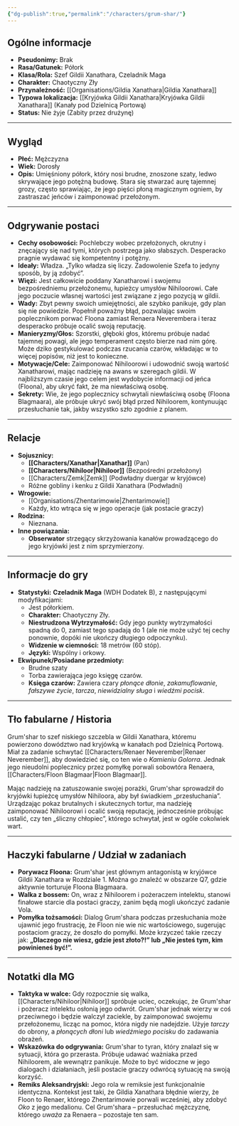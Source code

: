 ```yaml
---
{"dg-publish":true,"permalink":"/characters/grum-shar/"}
---
```


## Ogólne informacje

*   **Pseudonimy:** Brak
*   **Rasa/Gatunek:** Półork
*   **Klasa/Rola:** Szef Gildii Xanathara, Czeladnik Maga
*   **Charakter:** Chaotyczny Zły
*   **Przynależność:** [[Organisations/Gildia Xanathara\|Gildia Xanathara]]
*   **Typowa lokalizacja:** [[Kryjówka Gildii Xanathara\|Kryjówka Gildii Xanathara]] (Kanały pod Dzielnicą Portową)
*   **Status:** Nie żyje (Zabity przez drużynę)

---

## Wygląd

*   **Płeć:** Mężczyzna
*   **Wiek:** Dorosły
*   **Opis:** Umięśniony półork, który nosi brudne, znoszone szaty, ledwo skrywające jego potężną budowę. Stara się stwarzać aurę tajemnej grozy, często sprawiając, że jego pięści płoną magicznym ogniem, by zastraszać jeńców i zaimponować przełożonym.

---

## Odgrywanie postaci

*   **Cechy osobowości:** Pochlebczy wobec przełożonych, okrutny i znęcający się nad tymi, których postrzega jako słabszych. Desperacko pragnie wydawać się kompetentny i potężny.
*   **Ideały:** Władza. „Tylko władza się liczy. Zadowolenie Szefa to jedyny sposób, by ją zdobyć”.
*   **Więzi:** Jest całkowicie poddany Xanatharowi i swojemu bezpośredniemu przełożonemu, łupieżcy umysłów Nihiloorowi. Całe jego poczucie własnej wartości jest związane z jego pozycją w gildii.
*   **Wady:** Zbyt pewny swoich umiejętności, ale szybko panikuje, gdy plan się nie powiedzie. Popełnił poważny błąd, pozwalając swoim poplecznikom porwać Floona zamiast Renaera Neverembera i teraz desperacko próbuje ocalić swoją reputację.
*   **Manieryzmy/Głos:** Szorstki, głęboki głos, któremu próbuje nadać tajemnej powagi, ale jego temperament często bierze nad nim górę. Może dziko gestykulować podczas rzucania czarów, wkładając w to więcej popisów, niż jest to konieczne.
*   **Motywacje/Cele:** Zaimponować Nihiloorowi i udowodnić swoją wartość Xanatharowi, mając nadzieję na awans w szeregach gildii. W najbliższym czasie jego celem jest wydobycie informacji od jeńca (Floona), aby ukryć fakt, że ma niewłaściwą osobę.
*   **Sekrety:** Wie, że jego poplecznicy schwytali niewłaściwą osobę (Floona Blagmaara), ale próbuje ukryć swój błąd przed Nihiloorem, kontynuując przesłuchanie tak, jakby wszystko szło zgodnie z planem.

---

## Relacje

*   **Sojusznicy:**
    *   **[[Characters/Xanathar\|Xanathar]]** (Pan)
    *   **[[Characters/Nihiloor\|Nihiloor]]** (Bezpośredni przełożony)
    *   [[Characters/Zemk\|Zemk]] (Podwładny duergar w kryjówce)
    *   Różne gobliny i kenku z Gildii Xanathara (Podwładni)
*   **Wrogowie:**
    *   [[Organisations/Zhentarimowie\|Zhentarimowie]]
    *   Każdy, kto wtrąca się w jego operacje (jak postacie graczy)
*   **Rodzina:**
    *   Nieznana.
*   **Inne powiązania:**
    *   **Obserwator** strzegący skrzyżowania kanałów prowadzącego do jego kryjówki jest z nim sprzymierzony.

---

## Informacje do gry

*   **Statystyki:** **Czeladnik Maga** (WDH Dodatek B), z następującymi modyfikacjami:
    *   Jest półorkiem.
    *   **Charakter:** Chaotyczny Zły.
    *   **Niestrudzona Wytrzymałość:** Gdy jego punkty wytrzymałości spadną do 0, zamiast tego spadają do 1 (ale nie może użyć tej cechy ponownie, dopóki nie ukończy długiego odpoczynku).
    *   **Widzenie w ciemności:** 18 metrów (60 stóp).
    *   **Języki:** Wspólny i orkowy.
*   **Ekwipunek/Posiadane przedmioty:**
    *   Brudne szaty
    *   Torba zawierająca jego księgę czarów.
    *   **Księga czarów:** Zawiera czary *płonące dłonie*, *zakamuflowanie*, *fałszywe życie*, *tarcza*, *niewidzialny sługa* i *wiedźmi pocisk*.

---

## Tło fabularne / Historia

Grum'shar to szef niskiego szczebla w Gildii Xanathara, któremu powierzono dowództwo nad kryjówką w kanałach pod Dzielnicą Portową. Miał za zadanie schwytać [[Characters/Renaer Neverember\|Renaer Neverember]], aby dowiedzieć się, co ten wie o *Kamieniu Golorra*. Jednak jego nieudolni poplecznicy przez pomyłkę porwali sobowtóra Renaera, [[Characters/Floon Blagmaar\|Floon Blagmaar]].

Mając nadzieję na zatuszowanie swojej porażki, Grum'shar sprowadził do kryjówki łupieżcę umysłów Nihiloora, aby był świadkiem „przesłuchania”. Urządzając pokaz brutalnych i skutecznych tortur, ma nadzieję zaimponować Nihiloorowi i ocalić swoją reputację, jednocześnie próbując ustalić, czy ten „śliczny chłopiec”, którego schwytał, jest w ogóle cokolwiek wart.

---

## Haczyki fabularne / Udział w zadaniach

*   **Porywacz Floona:** Grum'shar jest głównym antagonistą w kryjówce Gildii Xanathara w Rozdziale 1. Można go znaleźć w obszarze Q7, gdzie aktywnie torturuje Floona Blagmaara.
*   **Walka z bossem:** On, wraz z Nihiloorem i pożeraczem intelektu, stanowi finałowe starcie dla postaci graczy, zanim będą mogli ukończyć zadanie Vola.
*   **Pomyłka tożsamości:** Dialog Grum'shara podczas przesłuchania może ujawnić jego frustrację, że Floon nie wie nic wartościowego, sugerując postaciom graczy, że doszło do pomyłki. Może krzyczeć takie rzeczy jak: **„Dlaczego nie wiesz, gdzie jest złoto?!” lub „Nie jesteś tym, kim powinieneś być!”.**

---

## Notatki dla MG

*   **Taktyka w walce:** Gdy rozpocznie się walka, [[Characters/Nihiloor\|Nihiloor]] spróbuje uciec, oczekując, że Grum'shar i pożeracz intelektu osłonią jego odwrót. Grum'shar jednak wierzy w coś przeciwnego i będzie walczył zaciekle, by zaimponować swojemu przełożonemu, licząc na pomoc, która nigdy nie nadejdzie. Użyje *tarczy* do obrony, a *płonących dłoni* lub *wiedźmiego pocisku* do zadawania obrażeń.
*   **Wskazówka do odgrywania:** Grum'shar to tyran, który znalazł się w sytuacji, która go przerasta. Próbuje udawać ważniaka przed Nihiloorem, ale wewnątrz panikuje. Może to być widoczne w jego dialogach i działaniach, jeśli postacie graczy odwrócą sytuację na swoją korzyść.
*   **Remiks Aleksandryjski:** Jego rola w remiksie jest funkcjonalnie identyczna. Kontekst jest taki, że Gildia Xanathara błędnie wierzy, że Floon to Renaer, którego Zhentarimowie porwali wcześniej, aby zdobyć *Oko* z jego medalionu. Cel Grum'shara – przesłuchać mężczyznę, którego *uważa* za Renaera – pozostaje ten sam.
